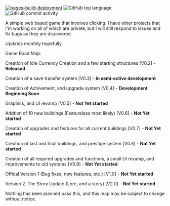 
[![pages-build-deployment](https://github.com/Existence-dev/simple-webgame/actions/workflows/pages/pages-build-deployment/badge.svg)](https://github.com/Existence-dev/simple-webgame/actions/workflows/pages/pages-build-deployment)
![GitHub top language](https://img.shields.io/github/languages/count/Emonora/bloodorange-clicker)
![GitHub commit activity](https://img.shields.io/github/commit-activity/t/Emonora/bloodorange-clicker)

A simple web based game that involves clicking. I have other projects that I'm working on all of which are private, but I will still respond to issues and fix bugs as they are discovered.

Updates monthly hopefully.

Game Road Map:

Creation of Idle Currency Creation and a few starting structures [V0.2] - **Released**

Creation of a save transfer system [V0.3] - **In semi-active development**

Creation of Achivement, and upgrade system [V0.4] - **Development Beginning Soon**

Graphics, and UI revamp [V0.5] - **Not Yet started**

Addtion of 10 new buildings (Featureless most likely) [V0.6] - **Not Yet started**

Creation of upgrades and features for all current buildings [V0.7] - **Not Yet started**

Creation of last and final buildings, and prestige system [V0.8] - **Not Yet started**

Creation of all required upgrades and functions, a small UI revamp, and improvements to old systems [V0.9] - **Not Yet started**

Offical Version 1 (Bug fixes, new features, etc.) [V1.0] - **Not Yet started**

Version 2. The Story Update (Lore, and a story) [V2.0] - **Not Yet started**

Nothing has been planned pass this, and this map may be subject to change without notice.
